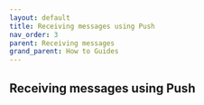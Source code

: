 ```yaml
---
layout: default
title: Receiving messages using Push
nav_order: 3
parent: Receiving messages
grand_parent: How to Guides
---
```


Receiving messages using Push
---
